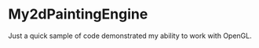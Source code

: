 My2dPaintingEngine
==================

Just a quick sample of code demonstrated my ability to work with OpenGL.
